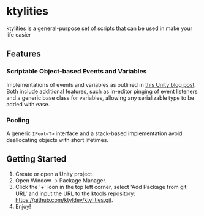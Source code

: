 # ktylities

ktylities is a general-purpose set of scripts that can be used in make your life easier
## Features

### Scriptable Object-based Events and Variables

Implementations of events and variables as outlined in [this Unity blog post](https://unity.com/how-to/architect-game-code-scriptable-objects). Both include additional features, such as in-editor pinging of event listeners and a generic base class for variables, allowing any serializable type to be added with ease.

### Pooling

A generic `IPool<T>` interface and a stack-based implementation avoid deallocating objects with short lifetimes.

## Getting Started

1.  Create or open a Unity project.
2.  Open Window -> Package Manager.
3.  Click the '+' icon in the top left corner, select 'Add Package from git URL' and input the URL to the ktools repository: https://github.com/ktyldev/ktylities.git.
4.  Enjoy!
